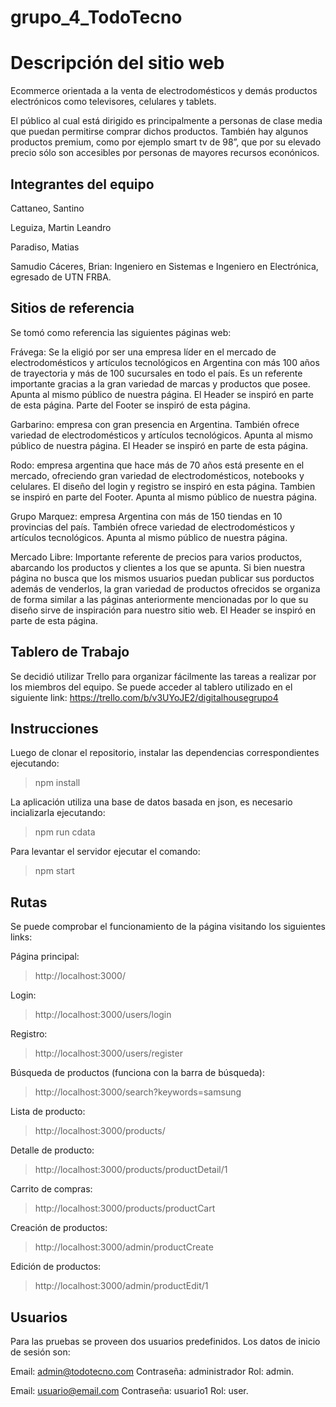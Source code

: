 # grupo_4_TodoTecno

<h1>Descripción del sitio web</h1>

Ecommerce orientada a la venta de electrodomésticos y demás productos electrónicos como televisores, celulares y tablets.

El público al cual está dirigido es principalmente a personas de clase media que puedan permitirse comprar dichos productos. También hay algunos productos premium, como por ejemplo smart tv de 98”, que por su elevado precio sólo son accesibles por personas de mayores recursos econónicos.

<h2>Integrantes del equipo</h2>

Cattaneo, Santino

Leguiza, Martin Leandro

Paradiso, Matias

Samudio Cáceres, Brian:
Ingeniero en Sistemas e Ingeniero en Electrónica, egresado de UTN FRBA.

<h2>Sitios de referencia</h2>

Se tomó como referencia las siguientes páginas web:

Frávega: Se la eligió por ser una empresa líder en el mercado de electrodomésticos y artículos tecnológicos en Argentina con más 100 años de trayectoria y más de 100 sucursales en todo el país.
Es un referente importante gracias a la gran variedad de marcas y productos que posee.
Apunta al mismo público de nuestra página. 
El Header se inspiró en parte de esta página.
Parte del Footer se inspiró de esta página.

Garbarino: empresa con gran presencia en Argentina. También ofrece variedad de electrodomésticos y artículos tecnológicos. Apunta al mismo público de nuestra página. El Header se inspiró en parte de esta página.

Rodo: empresa argentina que hace más de 70 años está presente en el mercado, ofreciendo gran variedad de electrodomésticos, notebooks y celulares. El diseño del login y registro se inspiró en esta página. Tambien se inspiró en parte del Footer. Apunta al mismo público de nuestra página. 

Grupo Marquez: empresa Argentina con más de 150 tiendas en 10 provincias del país. También ofrece variedad de electrodomésticos y artículos tecnológicos. Apunta al mismo público de nuestra página. 

Mercado Libre: Importante referente de precios para varios productos, abarcando los productos y clientes a los que se apunta. Si bien nuestra página no busca que los mismos usuarios puedan publicar sus porductos además de venderlos, la gran variedad de productos ofrecidos se organiza de forma similar a las páginas anteriormente mencionadas por lo que su diseño sirve de inspiración para nuestro sitio web. El Header se inspiró en parte de esta página.

<h2>Tablero de Trabajo</h2>

Se decidió utilizar Trello para organizar fácilmente las tareas a realizar por los miembros del equipo.
Se puede acceder al tablero utilizado en el siguiente link: https://trello.com/b/v3UYoJE2/digitalhousegrupo4

<h2>Instrucciones</h2>

Luego de clonar el repositorio, instalar las dependencias correspondientes ejecutando: 
> npm install 

La aplicación utiliza una base de datos basada en json, es necesario incializarla ejecutando:
> npm run cdata

Para levantar el servidor ejecutar el comando:
> npm start

<h2>Rutas</h2>

Se puede comprobar el funcionamiento de la página visitando los siguientes links:

Página principal:
> http://localhost:3000/

Login:
> http://localhost:3000/users/login

Registro: 
> http://localhost:3000/users/register

Búsqueda de productos (funciona con la barra de búsqueda):
> http://localhost:3000/search?keywords=samsung

Lista de producto:
> http://localhost:3000/products/

Detalle de producto:
> http://localhost:3000/products/productDetail/1

Carrito de compras:
> http://localhost:3000/products/productCart

Creación de productos:
> http://localhost:3000/admin/productCreate

Edición de productos:
> http://localhost:3000/admin/productEdit/1


<h2>Usuarios</h2>

Para las pruebas se proveen dos usuarios predefinidos.
Los datos de inicio de sesión son:

Email: admin@todotecno.com
Contraseña: administrador
Rol: admin.

Email: usuario@email.com
Contraseña: usuario1
Rol: user.